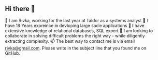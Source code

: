 ## Hi there 👋

<!--
**Rivka-Man/Rivka-Man** is a ✨ _special_ ✨ repository because its `README.md` (this file) appears on your GitHub profile.

Here are some ideas to get you started:
-->
🔭 I am Rivka, working for the last year at Taldor as a systems analyst
🌱 I  have 18 Years expreince in devloping large sacle applications
👯 I have extensive knowledge of relational databases, SQL expert
🤔 I am looking to collaborate in solving difficult problems the right way - while diligently extracting complexity.
📫 The best way to contact me is via email rivka@gmail.com. Please write in the subject line that you found me on GitHub.

